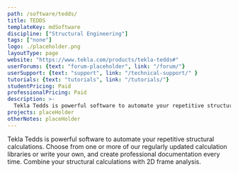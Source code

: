 ```yaml
---
path: /software/tedds/
title: TEDDS
templateKey: mdSoftware
discipline: ["Structural Engineering"]
tags: ["none"]
logo: ./placeholder.png
layoutType: page
website: "https://www.tekla.com/products/tekla-tedds#"
userForums: {text: "forum-placeholder", link: "/forum/"}
userSupport: {text: "support", link: "/technical-support/" }
tutorials: {text: "tutorials", link: "/tutorials/"}
studentPricing: Paid
professionalPricing: Paid
description: >-
  Tekla Tedds is powerful software to automate your repetitive structural calculations. Choose from one or more of our regularly updated calculation libraries or write your own, and create professional documentation every time. Combine your structural calculations with 2D frame analysis.
projects: placeHolder
otherNotes: placeHolder
---
```


Tekla Tedds is powerful software to automate your repetitive structural calculations. Choose from one or more of our regularly updated calculation libraries or write your own, and create professional documentation every time. Combine your structural calculations with 2D frame analysis.

